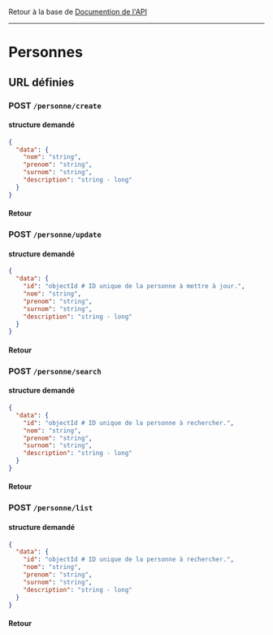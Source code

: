 Retour à la base de [Documention de l'API](documentation-api.md)

---

# Personnes

## URL définies

### POST `/personne/create`

#### structure demandé
```json
{
  "data": {
    "nom": "string",
    "prenom": "string",
    "surnom": "string",
    "description": "string - long"
  }
}
```

#### Retour


### POST `/personne/update`

#### structure demandé
```json
{
  "data": {
    "id": "objectId # ID unique de la personne à mettre à jour.",
    "nom": "string",
    "prenom": "string",
    "surnom": "string",
    "description": "string - long"
  }
}
```


#### Retour


### POST `/personne/search`

#### structure demandé
```json
{
  "data": {
    "id": "objectId # ID unique de la personne à rechercher.",
    "nom": "string",
    "prenom": "string",
    "surnom": "string",
    "description": "string - long"
  }
}
```


#### Retour

### POST `/personne/list`

#### structure demandé
```json
{
  "data": {
    "id": "objectId # ID unique de la personne à rechercher.",
    "nom": "string",
    "prenom": "string",
    "surnom": "string",
    "description": "string - long"
  }
}
```


#### Retour

